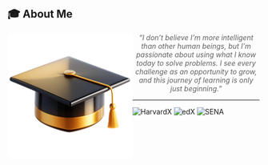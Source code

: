 ## 🎓 About Me  

<div align="center">

<img src="https://github.com/zentheriun/Storage/blob/main/Library/Graduation%20Cap.png" alt="Graduation Cap" width="250" align="left" />

<p align="left">
  
> *“I don’t believe I’m more intelligent than other human beings, but I’m passionate about using what I know today to solve problems. I see every challenge as an opportunity to grow, and this journey of learning is only just beginning.”*

</p>

</div>

---

![HarvardX](https://img.shields.io/badge/HarvardX-%23A51C30?style=for-the-badge&logo=graduation-cap&logoColor=white)
![edX](https://img.shields.io/badge/edX-%230066B8?style=for-the-badge&logo=edx&logoColor=white)
![SENA](https://img.shields.io/badge/SENA-%2300B140?style=for-the-badge&logo=graduation-cap&logoColor=white)



